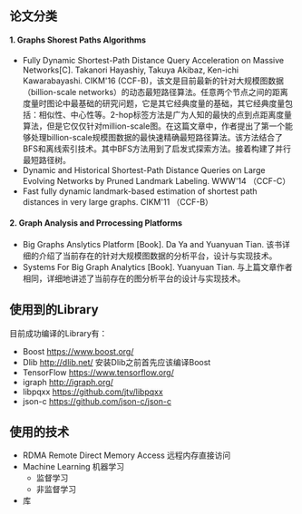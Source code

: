 ## **论文分类**

#### **1. Graphs Shorest Paths Algorithms**

* Fully Dynamic Shortest-Path Distance Query Acceleration on Massive Networks[C]. Takanori Hayashiy, Takuya Akibaz, Ken-ichi Kawarabayashi. CIKM'16 (CCF-B)，该文是目前最新的针对大规模图数据（billion-scale networks）的动态最短路径算法。任意两个节点之间的距离度量时图论中最基础的研究问题，它是其它经典度量的基础，其它经典度量包括：相似性、中心性等。2-hop标签方法是广为人知的最快的点到点距离度量算法，但是它仅仅针对million-scale图。在这篇文章中，作者提出了第一个能够处理billion-scale规模图数据的最快速精确最短路径算法。该方法结合了BFS和离线索引技术。其中BFS方法用到了启发式探索方法。接着构建了并行最短路径树。
* Dynamic and Historical Shortest-Path Distance Queries on Large Evolving Networks by Pruned Landmark Labeling. WWW'14 （CCF-C）
* Fast fully dynamic landmark-based estimation of shortest path distances in very large graphs. CIKM'11 （CCF-B）


#### **2. Graph Analysis and Prrocessing Platforms**

* Big Graphs Anslytics Platform [Book]. Da Ya and Yuanyuan Tian. 该书详细的介绍了当前存在的针对大规模图数据的分析平台，设计与实现技术。 
* Systems For Big Graph Analytics [Book]. Yuanyuan Tian. 与上篇文章作者相同，详细地讲述了当前存在的图分析平台的设计与实现技术。

## **使用到的Library**

目前成功编译的Library有：
* Boost https://www.boost.org/
* Dlib http://dlib.net/   安装Dlib之前首先应该编译Boost
* TensorFlow  https://www.tensorflow.org/
* igraph http://igraph.org/
* libpqxx https://github.com/jtv/libpqxx
* json-c https://github.com/json-c/json-c


## **使用的技术**

* RDMA Remote Direct Memory Access  远程内存直接访问
* Machine Learning 机器学习
    * 监督学习
    * 非监督学习
* 库
